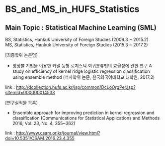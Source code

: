 # BS_and_MS_in_HUFS_Statistics
## Main Topic : Statistical Machine Learning (SML)

BS, Statistics, Hankuk University of Foreign Studies (2009.3 ~ 2015.2) <br>
MS, Statistics, Hankuk University of Foreign Studies (2015.3 ~ 2017.2)

[최종학위 논문명]

- 앙상블 기법을 이용한 커널 능형 로지스틱 회귀분류법의 효율성에 관한 연구 
A study on efficiency of kernel ridge logistic regression classification using ensemble method
(석사학위 논문, 한국외국어대학교 대학원, 2017.2)

link : http://dcollection.hufs.ac.kr/jsp/common/DcLoOrgPer.jsp?sItemId=000000014533

[연구실적물 목록]

- Ensemble approach for improving prediction in kernel regression and classification 
(Communications for Statistical Applications and Methods 2016, Vol. 23, No. 4, 355~362)

link : http://www.csam.or.kr/journal/view.html?doi=10.5351/CSAM.2016.23.4.355
